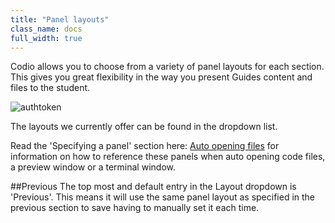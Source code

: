 ```yaml
---
title: "Panel layouts"
class_name: docs
full_width: true
---
```


Codio allows you to choose from a variety of panel layouts for each section. This gives you great flexibility in the way you present Guides content and files to the student.

<img alt="authtoken" src="/img/docs/guides/layouts.png" class="simple"/>

The layouts we currently offer can be found in the dropdown list.


Read the 'Specifying a panel' section here: [Auto opening files](/docs/tuts/author/auto-open) for information on how to reference these panels when auto opening code files, a preview window or a terminal window.

##Previous
The top most and default entry in the Layout dropdown is 'Previous'. This means it will use the same panel layout as specified in the previous section to save having to manually set it each time.